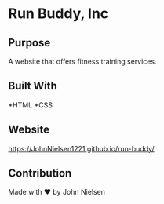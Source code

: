 # Run Buddy, Inc

## Purpose
A website that offers fitness training services.

## Built With
*HTML
*CSS

## Website
https://JohnNielsen1221.github.io/run-buddy/

## Contribution
Made with ❤️ by John Nielsen
